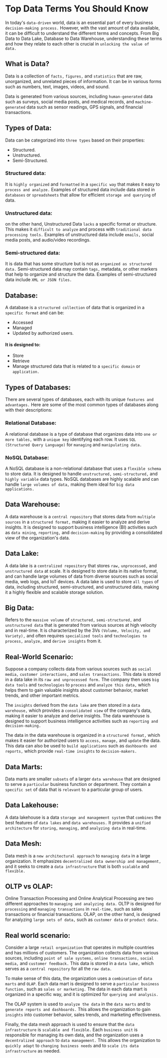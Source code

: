 
# Top Data Terms You Should Know

In today's `data-driven` world, data is an essential part of every business `decision-making process.` However, with the vast amount of data available, it can be difficult to understand the different terms and concepts. From Big Data to Data Lake, Database to Data Warehouse, understanding these terms and how they relate to each other is crucial in `unlocking the value of data.` 
## What is Data?
Data is a collection of `facts,` `figures,` and `statistics` that are raw, unorganized, and unrelated pieces of information. It can be in various forms such as numbers, text, images, videos, and sound.

Data is generated from various sources, including `human-generated` data such as surveys, social media posts, and medical records, and `machine-generated` data such as sensor readings, GPS signals, and financial transactions.

## Types of Data:

Data can be categorized into `three types` based on their properties:
- Structured.
- Unstructured.
- Semi-Structured.

### Structured data:
It is `highly organized` and `formatted` in a `specific way` that makes it easy to `process and analyze.` Examples of structured data include data stored in `databases` or `spreadsheets` that allow for efficient `storage and querying` of data.

### Unstructured data:
on the other hand, Unstructured Data `lacks` a specific format or structure. This makes it `difficult to analyze` and process with `traditional data processing tools.` Examples of unstructured data include `emails,` social media posts, and audio/video recordings.

### Semi-structured data:
It is data that has some structure but is not as `organized as structured data.` Semi-structured data may contain `tags,` metadata, or other markers that help to organize and structure the data. Examples of semi-structured data include `XML or JSON files.`









## Database:
A database is a `structured collection` of data that is organized in a `specific format` and can be: 
- Accessed
- Managed 
- Updated 
by authorized users. 

#### It is designed to:
- Store
 - Retrieve
 - Manage 
 structured data that is related to a `specific domain` or `application.`

## Types of Databases:
There are several types of databases, each with its unique `features and advantages.` Here are some of the most common types of databases along with their descriptions:

### Relational Database:
 A relational database is a type of database that organizes data into `one or more tables,` with a `unique key` identifying each row. It uses `SQL (Structured Query Language)` for `managing` and `manipulating data.`

### NoSQL Database:
A NoSQL database is a non-relational database that uses a `flexible schema` to store data. It is designed to handle `unstructured,` `semi-structured,` and `highly variable` data types. NoSQL databases are highly scalable and can handle `large volumes of data,` making them ideal for `big data applications.`

## Data Warehouse:
A data warehouse is a `central repository` that stores data from `multiple sources` in a `structured format,` making it easier to analyze and derive insights. It is designed to support business intelligence (BI) activities such as `data mining`, `reporting,` and `decision-making` by providing a consolidated view of the organization's data.

## Data Lake:
A data lake is a `centralized repository` that stores `raw,` `unprocessed,` and `unstructured data` at scale. It is designed to store data in its native format, and can handle large volumes of data from diverse sources such as social media, web logs, and IoT devices. A data lake is used to store `all types` of data, including structured, semi-structured, and unstructured data, making it a highly flexible and scalable storage solution.

## Big Data:
Refers to the `massive volume` of `structured,` `semi-structured,` and `unstructured data` that is generated from various sources at high velocity and in real-time. It is characterized by the 3Vs `(Volume, Velocity, and Variety),` and often requires `specialized tools` and `technologies to process,` `analyze,` and `derive insights` from it.

## Real-World Scenario:
Suppose a company collects data from various sources such as `social media,` `customer interactions,` and `sales transactions.` This data is stored in a data lake in its `raw and unprocessed form.` The company then uses `big data tools` and `technologies` to `process` and `analyze this data,` which helps them to gain valuable insights about customer behavior, market trends, and other important metrics.

The `insights` derived from the `data lake` are then stored in a `data warehouse,` which provides a `consolidated view` of the company's data, making it easier to analyze and derive insights. The data warehouse is designed to support business intelligence activities such as `reporting and decision-making.`

The data in the data warehouse is organized in a `structured format,` which makes it easier for authorized users to `access,` `manage,` and `update` the data. This data can also be used to `build applications` such as `dashboards and reports,` which provide `real-time insights` to `decision-makers.`


## Data Marts:
Data marts are smaller `subsets` of a larger `data warehouse` that are designed to serve a `particular` business function or department. They contain a `specific set` of data that is `relevant` to a particular group of users.

## Data Lakehouse: 
A data lakehouse is a data `storage and management system` that `combines` the best features of `data lakes` and `data warehouses.` It provides a `unified architecture` for `storing,` `managing,` and `analyzing data` in real-time.

## Data Mesh: 
Data mesh is a `new architectural approach` to `managing data` in a large organization. It emphasizes `decentralized data ownership and management,` and it seeks to create a `data infrastructure` that is both `scalable` and `flexible.`

## OLTP vs OLAP:
Online Transaction Processing and Online Analytical Processing are two different approaches to `managing and analyzing data.` OLTP is designed for `processing` and `managing transactions` in `real-time,` such as sales transactions or financial transactions. OLAP, on the other hand, is designed for analyzing `large sets of data,` such as `customer data` or `product data.`

## Real world scenario:
Consider a large `retail organization` that operates in multiple countries and has millions of customers. The organization collects data from various sources, including `point of sale systems,` `online transactions,` `social media,` and `customer feedback.` This data is stored in a `data lake,` which serves as a `central repository` for all the `raw data.`

To make sense of this data, the organization uses a `combination` of `data marts` and `OLAP`. Each data mart is designed to serve a `particular business function,` such as `sales or marketing.` The data in each data mart is organized in a specific way, and it is optimized for `querying and analysis.`

The OLAP system is used to `analyze the data` in the `data marts` and to `generate reports and dashboards.` This allows the organization to gain `insights` into customer behavior, sales trends, and marketing effectiveness.

Finally, the data mesh approach is used to ensure that the `data infrastructure` is `scalable and flexible.` Each `business unit` is responsible for managing its own data, and the organization uses a `decentralized approach` to `data management.` This allows the organization to `quickly adapt` to `changing business needs` and to `scale its data infrastructure` as needed.
